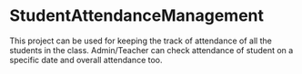 # StudentAttendanceManagement
This project can be used for keeping the track of attendance of all the  students in the class. Admin/Teacher can check attendance of student on a specific date and overall attendance too.
